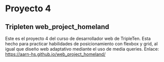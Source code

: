 # Proyecto 4 #
## Tripleten web_project_homeland ##
Este es el proyecto 4 del curso de desarrollador web de TripleTen. Esta hecho para practicar habilidades de posicionamiento con flexbox y grid, al igual que diseño web adaptativo mediante el uso de media queries.
Enlace: https://aarn-hs.github.io/web_project_homeland/
